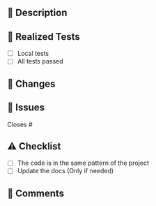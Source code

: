 ## 📌 Description

<!-- Explique brevemente o que foi feito, por que, e quais impactos -->

## 🧪 Realized Tests

- [ ] Local tests
- [ ] All tests passed

<!-- Add the relevant tests -->

## 📎 Changes

## 🧩 Issues

<!-- If it close some issue or is related to please Mark like Closes#1 or Relates#` -->
Closes #

## ⚠️ Checklist

- [ ] The code is in the same pattern of the project
- [ ] Update the docs (Only if needed)

## 📝 Comments

<!-- Add important notes to the revisor -->
